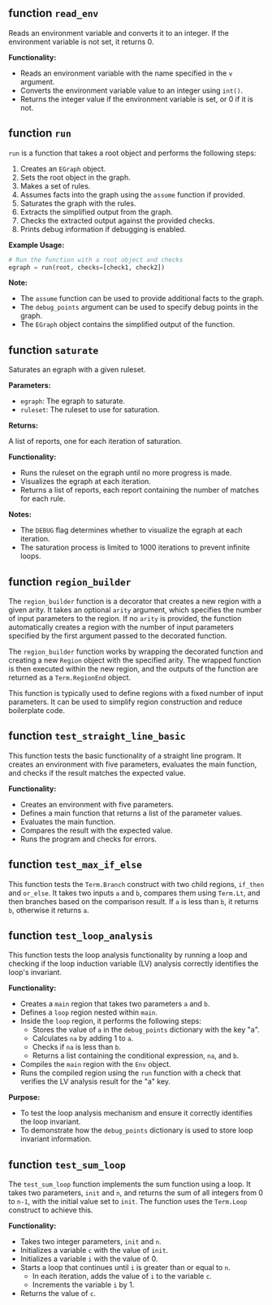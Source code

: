 ## function `read_env`

Reads an environment variable and converts it to an integer. If the environment variable is not set, it returns 0.

**Functionality:**

* Reads an environment variable with the name specified in the `v` argument.
* Converts the environment variable value to an integer using `int()`.
* Returns the integer value if the environment variable is set, or 0 if it is not.
## function `run`

`run` is a function that takes a root object and performs the following steps:

1. Creates an `EGraph` object.
2. Sets the root object in the graph.
3. Makes a set of rules.
4. Assumes facts into the graph using the `assume` function if provided.
5. Saturates the graph with the rules.
6. Extracts the simplified output from the graph.
7. Checks the extracted output against the provided checks.
8. Prints debug information if debugging is enabled.

**Example Usage:**

```python
# Run the function with a root object and checks
egraph = run(root, checks=[check1, check2])
```

**Note:**

* The `assume` function can be used to provide additional facts to the graph.
* The `debug_points` argument can be used to specify debug points in the graph.
* The `EGraph` object contains the simplified output of the function.
## function `saturate`

Saturates an egraph with a given ruleset.

**Parameters:**

* `egraph`: The egraph to saturate.
* `ruleset`: The ruleset to use for saturation.

**Returns:**

A list of reports, one for each iteration of saturation.

**Functionality:**

* Runs the ruleset on the egraph until no more progress is made.
* Visualizes the egraph at each iteration.
* Returns a list of reports, each report containing the number of matches for each rule.

**Notes:**

* The `DEBUG` flag determines whether to visualize the egraph at each iteration.
* The saturation process is limited to 1000 iterations to prevent infinite loops.
## function `region_builder`

The `region_builder` function is a decorator that creates a new region with a given arity. It takes an optional `arity` argument, which specifies the number of input parameters to the region. If no `arity` is provided, the function automatically creates a region with the number of input parameters specified by the first argument passed to the decorated function.

The `region_builder` function works by wrapping the decorated function and creating a new `Region` object with the specified arity. The wrapped function is then executed within the new region, and the outputs of the function are returned as a `Term.RegionEnd` object.

This function is typically used to define regions with a fixed number of input parameters. It can be used to simplify region construction and reduce boilerplate code.
## function `test_straight_line_basic`

This function tests the basic functionality of a straight line program. It creates an environment with five parameters, evaluates the main function, and checks if the result matches the expected value.

**Functionality:**

- Creates an environment with five parameters.
- Defines a main function that returns a list of the parameter values.
- Evaluates the main function.
- Compares the result with the expected value.
- Runs the program and checks for errors.
## function `test_max_if_else`

This function tests the `Term.Branch` construct with two child regions, `if_then` and `or_else`. It takes two inputs `a` and `b`, compares them using `Term.Lt`, and then branches based on the comparison result. If `a` is less than `b`, it returns `b`, otherwise it returns `a`.
## function `test_loop_analysis`

This function tests the loop analysis functionality by running a loop and checking if the loop induction variable (LV) analysis correctly identifies the loop's invariant.

**Functionality:**

* Creates a `main` region that takes two parameters `a` and `b`.
* Defines a `loop` region nested within `main`.
* Inside the `loop` region, it performs the following steps:
    * Stores the value of `a` in the `debug_points` dictionary with the key "a".
    * Calculates `na` by adding 1 to `a`.
    * Checks if `na` is less than `b`.
    * Returns a list containing the conditional expression, `na`, and `b`.
* Compiles the `main` region with the `Env` object.
* Runs the compiled region using the `run` function with a check that verifies the LV analysis result for the "a" key.

**Purpose:**

* To test the loop analysis mechanism and ensure it correctly identifies the loop invariant.
* To demonstrate how the `debug_points` dictionary is used to store loop invariant information.
## function `test_sum_loop`

The `test_sum_loop` function implements the sum function using a loop. It takes two parameters, `init` and `n`, and returns the sum of all integers from 0 to `n-1`, with the initial value set to `init`. The function uses the `Term.Loop` construct to achieve this.

**Functionality:**

- Takes two integer parameters, `init` and `n`.
- Initializes a variable `c` with the value of `init`.
- Initializes a variable `i` with the value of 0.
- Starts a loop that continues until `i` is greater than or equal to `n`.
    - In each iteration, adds the value of `i` to the variable `c`.
    - Increments the variable `i` by 1.
- Returns the value of `c`.
